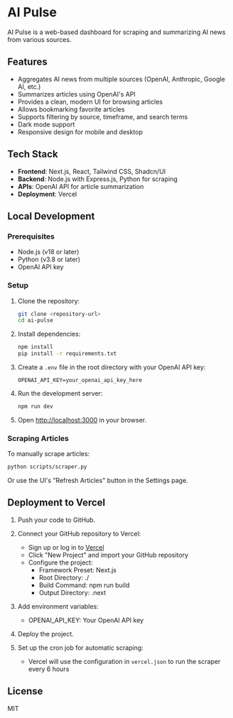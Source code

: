 # AI Pulse

AI Pulse is a web-based dashboard for scraping and summarizing AI news from various sources.

## Features

- Aggregates AI news from multiple sources (OpenAI, Anthropic, Google AI, etc.)
- Summarizes articles using OpenAI's API
- Provides a clean, modern UI for browsing articles
- Allows bookmarking favorite articles
- Supports filtering by source, timeframe, and search terms
- Dark mode support
- Responsive design for mobile and desktop

## Tech Stack

- **Frontend**: Next.js, React, Tailwind CSS, Shadcn/UI
- **Backend**: Node.js with Express.js, Python for scraping
- **APIs**: OpenAI API for article summarization
- **Deployment**: Vercel

## Local Development

### Prerequisites

- Node.js (v18 or later)
- Python (v3.8 or later)
- OpenAI API key

### Setup

1. Clone the repository:
   ```bash
   git clone <repository-url>
   cd ai-pulse
   ```

2. Install dependencies:
   ```bash
   npm install
   pip install -r requirements.txt
   ```

3. Create a `.env` file in the root directory with your OpenAI API key:
   ```
   OPENAI_API_KEY=your_openai_api_key_here
   ```

4. Run the development server:
   ```bash
   npm run dev
   ```

5. Open [http://localhost:3000](http://localhost:3000) in your browser.

### Scraping Articles

To manually scrape articles:

```bash
python scripts/scraper.py
```

Or use the UI's "Refresh Articles" button in the Settings page.

## Deployment to Vercel

1. Push your code to GitHub.

2. Connect your GitHub repository to Vercel:
   - Sign up or log in to [Vercel](https://vercel.com)
   - Click "New Project" and import your GitHub repository
   - Configure the project:
     - Framework Preset: Next.js
     - Root Directory: ./
     - Build Command: npm run build
     - Output Directory: .next

3. Add environment variables:
   - OPENAI_API_KEY: Your OpenAI API key

4. Deploy the project.

5. Set up the cron job for automatic scraping:
   - Vercel will use the configuration in `vercel.json` to run the scraper every 6 hours

## License

MIT

